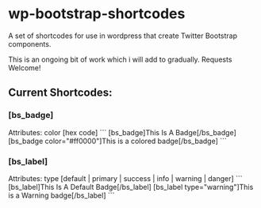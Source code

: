 # wp-bootstrap-shortcodes
A set of shortcodes for use in wordpress that create Twitter Bootstrap components.

This is an ongoing bit of work which i will add to gradually.  Requests Welcome!

<h2>Current Shortcodes:</h2>

<h3>[bs_badge]</h3>
Attributes: color [hex code]
```
[bs_badge]This Is A Badge[/bs_badge]
[bs_badge color="#ff0000"]This is a colored badge[/bs_badge]
```

<h3>[bs_label]</h3>
Attributes: type [default | primary | success | info | warning | danger]
```
[bs_label]This Is A Default Badge[/bs_label]
[bs_label type="warning"]This is a Warning badge[/bs_label]
```